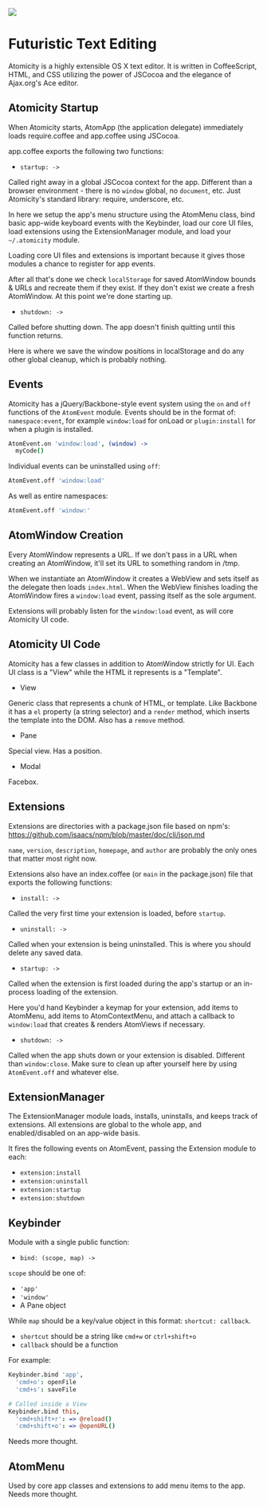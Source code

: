 ![](https://img.skitch.com/20110828-e6a2sk5mqewpfnxb3eeuef112d.png)

# Futuristic Text Editing

Atomicity is a highly extensible OS X text editor. It is written in CoffeeScript, HTML, and CSS utilizing the power of JSCocoa and the elegance of Ajax.org's Ace editor.

## Atomicity Startup

When Atomicity starts, AtomApp (the application delegate) immediately loads require.coffee and app.coffee using JSCocoa.

app.coffee exports the following two functions:

- `startup: ->`

Called right away in a global JSCocoa context for the app. Different than a browser environment - there is no `window` global, no `document`, etc. Just Atomicity's standard library: require, underscore, etc.

In here we setup the app's menu structure using the AtomMenu class, bind basic app-wide keyboard events with the Keybinder, load our core UI files, load extensions using the ExtensionManager module, and load your `~/.atomicity` module.

Loading core UI files and extensions is important because it gives those modules a chance to register for app events.

After all that's done we check `localStorage` for saved AtomWindow bounds & URLs and recreate them if they exist. If they don't exist we create a fresh AtomWindow. At this point we're done starting up.

- `shutdown: ->`

Called before shutting down. The app doesn't finish quitting until this function returns.

Here is where we save the window positions in localStorage and do any other global cleanup, which is probably nothing.

## Events

Atomicity has a jQuery/Backbone-style event system using the `on` and `off` functions of the `AtomEvent` module. Events should be in the format of: `namespace:event`, for example `window:load` for onLoad or `plugin:install` for when a plugin is installed.

```coffee
AtomEvent.on 'window:load', (window) ->
  myCode()
```

Individual events can be uninstalled using `off`:

```coffee
AtomEvent.off 'window:load'
```

As well as entire namespaces:

```coffee
AtomEvent.off 'window:'
```

## AtomWindow Creation

Every AtomWindow represents a URL. If we don't pass in a URL when creating an AtomWindow, it'll set its URL to something random in /tmp.

When we instantiate an AtomWindow it creates a WebView and sets itself as the delegate then loads `index.html`. When the WebView finishes loading the AtomWindow fires a `window:load` event, passing itself as the sole argument.

Extensions will probably listen for the `window:load` event, as will core Atomicity UI code.

## Atomicity UI Code

Atomicity has a few classes in addition to AtomWindow strictly for UI. Each UI class is a "View" while the HTML it represents is a "Template".

- View

Generic class that represents a chunk of HTML, or template. Like Backbone it has a `el` property (a string selector) and a `render` method, which inserts the template into the DOM. Also has a `remove` method.

- Pane

Special view. Has a position.

- Modal

Facebox.

## Extensions

Extensions are directories with a package.json file based on npm's: https://github.com/isaacs/npm/blob/master/doc/cli/json.md

`name`, `version`, `description`, `homepage`, and `author` are probably the only ones that matter most right now.

Extensions also have an index.coffee (or `main` in the package.json) file that exports the following functions:

- `install: ->`

Called the very first time your extension is loaded, before `startup`.

- `uninstall: ->`

Called when your extension is being uninstalled. This is where you should delete any saved data.

- `startup: ->`

Called when the extension is first loaded during the app's startup or an in-process loading of the extension.

Here you'd hand Keybinder a keymap for your extension, add items to AtomMenu, add items to AtomContextMenu, and attach a callback to `window:load` that creates & renders AtomViews if necessary.

- `shutdown: ->`

Called when the app shuts down or your extension is disabled. Different than `window:close`. Make sure to clean up after yourself here by using `AtomEvent.off` and whatever else.

## ExtensionManager

The ExtensionManager module loads, installs, uninstalls, and keeps track of extensions. All extensions are global to the whole app, and enabled/disabled on an app-wide basis.

It fires the following events on AtomEvent, passing the Extension module to each:

- `extension:install`
- `extension:uninstall`
- `extension:startup`
- `extension:shutdown`

## Keybinder

Module with a single public function:

- `bind: (scope, map) ->`

`scope` should be one of:

- `'app'`
- `'window'`
- A Pane object

While `map` should be a key/value object in this format: `shortcut: callback`.

- `shortcut` should be a string like `cmd+w` or `ctrl+shift+o`
- `callback` should be a function

For example:

```coffee
Keybinder.bind 'app',
  'cmd+o': openFile
  'cmd+s': saveFile

# Called inside a View
Keybinder.bind this,
  'cmd+shift+r': => @reload()
  'cmd+shift+o': => @openURL()
```

Needs more thought.

## AtomMenu

Used by core app classes and extensions to add menu items to the app. Needs more thought.
